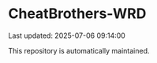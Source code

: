 # CheatBrothers-WRD

Last updated: 2025-07-06 09:14:00

This repository is automatically maintained.
